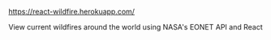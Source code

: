 https://react-wildfire.herokuapp.com/

View current wildfires around the world using NASA's EONET API and React
